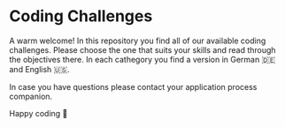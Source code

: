 # Coding Challenges

A warm welcome! In this repository you find all of our available coding challenges. Please choose the one that suits your skills and read through the objectives there. In each cathegory you find a version in German 🇩🇪 and English 🇺🇸.

In case you have questions please contact your application process companion.

Happy coding 🚀
